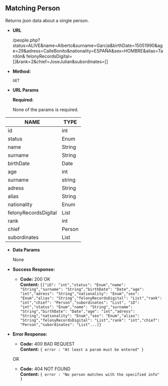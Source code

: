 **Matching Person**
----
  Returns json data about a single person.

* **URL**

  /people.php?status=ALIVE&name=Alberto&surname=García&birthDate=15051990&age=29&adress=CalleBonito&nationality=ESPAÑA&sex=HOMBRE&alias=Tardón& felonyRecordsDigital=[]&rank=2&chief=JoseJulian&subordinates=[]

* **Method:**

  `GET`
  
*  **URL Params**

   **Required:**
 
   None of the params is required.
 
  | NAME                  |  TYPE         | 
  |-----------------------|---------------|
  | id                    | int           | 
  | status                | Enum          | 
  | name                  | String        |
  | surname               | String        | 
  | birthDate             | Date          | 
  | age                   | int           |
  | surname               | string        | 
  | adress                | String        | 
  | alias                 | String        |
  | nationality           | Enum          | 
  | felonyRecordsDigital  | List          |
  | rank                  | int           | 
  | chief                 | Person        | 
  | subordinates          | List          | 

* **Data Params**

   None

* **Success Response:**

  * **Code:** 200 OK<br />
    **Content:** `{["iD": "int","status": "Enum","name": "String","surname": "String","birthDate": "Date","age": "int","adress": "String","nationality": "Enum","sex": "Enum","alias": "String","felonyRecordsDigital": "List","rank": "int","chief": "Person","subordinates": "List", "iD": "int","status": "Enum","name": "String","surname": "String","birthDate": "Date","age": "int","adress": "String","nationality": "Enum","sex": "Enum","alias": "String","felonyRecordsDigital": "List","rank": "int","chief": "Person","subordinates": "List"...]}`
 
* **Error Response:**

  * **Code:** 400 BAD REQUEST <br />
    **Content:** `{ error : "At least a param must be entered" }`

   OR

  * **Code:** 404 NOT FOUND <br />
    **Content:** `{ error : "No person matches with the specified info" }`

